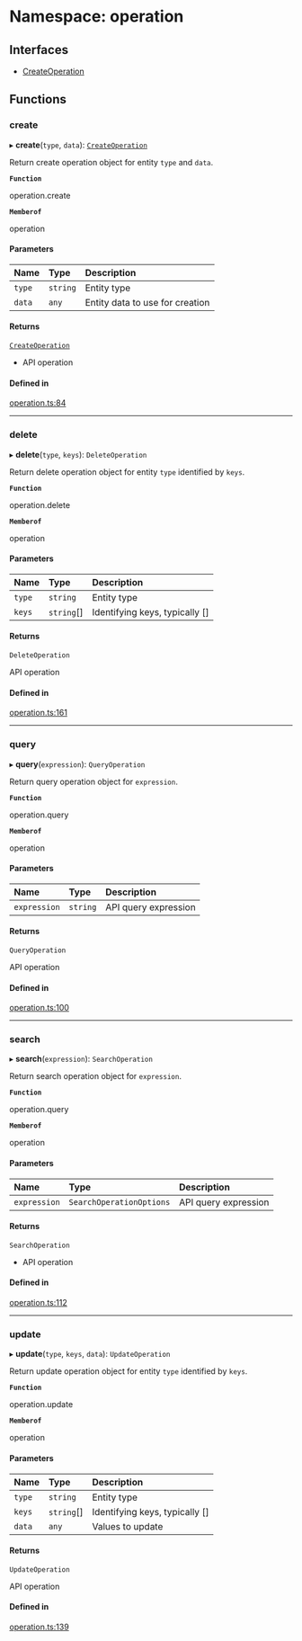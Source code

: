 # Namespace: operation

## Interfaces

- [CreateOperation](../interfaces/operation.CreateOperation.md)

## Functions

### <a id="create" name="create"></a> create

▸ **create**(`type`, `data`): [`CreateOperation`](../interfaces/operation.CreateOperation.md)

Return create operation object for entity `type` and `data`.

**`Function`**

operation.create

**`Memberof`**

operation

#### Parameters

| Name   | Type     | Description                     |
| :----- | :------- | :------------------------------ |
| `type` | `string` | Entity type                     |
| `data` | `any`    | Entity data to use for creation |

#### Returns

[`CreateOperation`](../interfaces/operation.CreateOperation.md)

- API operation

#### Defined in

[operation.ts:84](https://github.com/ftrackhq/ftrack-javascript/blob/d4efce9/source/operation.ts#L84)

---

### <a id="delete" name="delete"></a> delete

▸ **delete**(`type`, `keys`): `DeleteOperation`

Return delete operation object for entity `type` identified by `keys`.

**`Function`**

operation.delete

**`Memberof`**

operation

#### Parameters

| Name   | Type       | Description                               |
| :----- | :--------- | :---------------------------------------- |
| `type` | `string`   | Entity type                               |
| `keys` | `string`[] | Identifying keys, typically [<entity id>] |

#### Returns

`DeleteOperation`

API operation

#### Defined in

[operation.ts:161](https://github.com/ftrackhq/ftrack-javascript/blob/d4efce9/source/operation.ts#L161)

---

### <a id="query" name="query"></a> query

▸ **query**(`expression`): `QueryOperation`

Return query operation object for `expression`.

**`Function`**

operation.query

**`Memberof`**

operation

#### Parameters

| Name         | Type     | Description          |
| :----------- | :------- | :------------------- |
| `expression` | `string` | API query expression |

#### Returns

`QueryOperation`

API operation

#### Defined in

[operation.ts:100](https://github.com/ftrackhq/ftrack-javascript/blob/d4efce9/source/operation.ts#L100)

---

### <a id="search" name="search"></a> search

▸ **search**(`expression`): `SearchOperation`

Return search operation object for `expression`.

**`Function`**

operation.query

**`Memberof`**

operation

#### Parameters

| Name         | Type                     | Description          |
| :----------- | :----------------------- | :------------------- |
| `expression` | `SearchOperationOptions` | API query expression |

#### Returns

`SearchOperation`

- API operation

#### Defined in

[operation.ts:112](https://github.com/ftrackhq/ftrack-javascript/blob/d4efce9/source/operation.ts#L112)

---

### <a id="update" name="update"></a> update

▸ **update**(`type`, `keys`, `data`): `UpdateOperation`

Return update operation object for entity `type` identified by `keys`.

**`Function`**

operation.update

**`Memberof`**

operation

#### Parameters

| Name   | Type       | Description                               |
| :----- | :--------- | :---------------------------------------- |
| `type` | `string`   | Entity type                               |
| `keys` | `string`[] | Identifying keys, typically [<entity id>] |
| `data` | `any`      | Values to update                          |

#### Returns

`UpdateOperation`

API operation

#### Defined in

[operation.ts:139](https://github.com/ftrackhq/ftrack-javascript/blob/d4efce9/source/operation.ts#L139)
